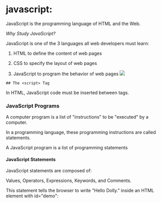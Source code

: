 # javascript:

JavaScript is the programming language of HTML and the Web.

*Why Study JavaScript?*

JavaScript is one of the 3 languages all web developers must learn:

   1. HTML to define the content of web pages

   2. CSS to specify the layout of web pages

   3. JavaScript to program the behavior of web pages
    ![](https://uploads.toptal.io/blog/image/125783/toptal-blog-image-1522333595770-14ba14a2f6099482fa9189f8764dd5ad.png)

    ## The <script> Tag
 
In HTML, JavaScript code must be inserted between <script> and </script> tags.

### JavaScript Programs
A computer program is a list of "instructions" to be "executed" by a computer.

In a programming language, these programming instructions are called statements.

A JavaScript program is a list of programming statements

#### JavaScript Statements

JavaScript statements are composed of:

Values, Operators, Expressions, Keywords, and Comments.

This statement tells the browser to write "Hello Dolly." inside an HTML element with id="demo":

    